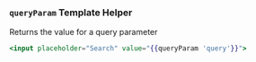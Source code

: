 ### `queryParam` Template Helper

Returns the value for a query parameter

```handlebars
<input placeholder="Search" value="{{queryParam 'query'}}">
```
